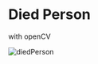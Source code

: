 # Died Person
with openCV

![diedPerson](https://user-images.githubusercontent.com/79134287/139403488-a741b111-bd4e-4828-852e-69808eb6324c.jpg)
